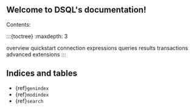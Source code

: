 ## Welcome to DSQL's documentation!

Contents:

:::{toctree}
:maxdepth: 3

overview
quickstart
connection
expressions
queries
results
transactions
advanced
extensions
:::

## Indices and tables

* {ref}`genindex`
* {ref}`modindex`
* {ref}`search`

